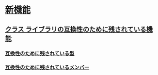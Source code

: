 # [新機能](index.md)
## [クラス ライブラリの互換性のために残されている機能](whats-obsolete.md)
### [互換性のために残されている型](obsolete-types.md)
### [互換性のために残されているメンバー](obsolete-members.md)
